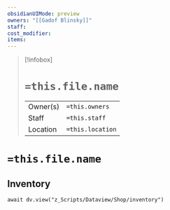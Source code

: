 ```yaml
---
obsidianUIMode: preview
owners: "[[Gadof Blinsky]]"
staff: 
cost_modifier: 
items: 
---
```

> [!infobox]
> # `=this.file.name`
> |||
> |---|---|
> | Owner(s) | `=this.owners` |
> | Staff | `=this.staff` |
> | Location | `=this.location` |
# `=this.file.name`

## Inventory
```dataviewjs
await dv.view("z_Scripts/Dataview/Shop/inventory")
```